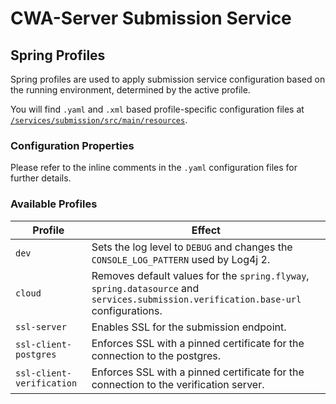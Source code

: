 # CWA-Server Submission Service

## Spring Profiles

Spring profiles are used to apply submission service configuration based on the running environment, determined by the active profile.

You will find `.yaml` and `.xml` based profile-specific configuration files at [`/services/submission/src/main/resources`](/services/submission/src/main/resources). 

### Configuration Properties

Please refer to the inline comments in the `.yaml` configuration files for further details.

### Available Profiles

Profile                   | Effect
--------------------------|-------------
`dev`                     | Sets the log level to `DEBUG` and changes the `CONSOLE_LOG_PATTERN` used by Log4j 2.
`cloud`                   | Removes default values for the `spring.flyway`, `spring.datasource` and `services.submission.verification.base-url` configurations.
`ssl-server`              | Enables SSL for the submission endpoint.
`ssl-client-postgres`     | Enforces SSL with a pinned certificate for the connection to the postgres.
`ssl-client-verification` | Enforces SSL with a pinned certificate for the connection to the verification server.
